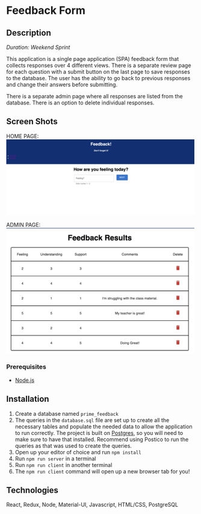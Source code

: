 # Feedback Form

## Description

_Duration: Weekend Sprint_

This application is a single page application (SPA) feedback form that collects responses over 4 different views. There is a separate review page for each question with a submit button on the last page to save responses to the database. The user has the ability to go back to previous responses and change their answers before submitting.

There is a separate admin page where all responses are listed from the database. There is an option to delete individual responses.

## Screen Shots
HOME PAGE:
<img src="public/images/home.jpg" width="500px"/>

ADMIN PAGE:
<img src="public/images/admin.jpg" width="500px"/>


### Prerequisites

- [Node.js](https://nodejs.org/en/)

## Installation

1. Create a database named `prime_feedback`
2. The queries in the `database.sql` file are set up to create all the necessary tables and populate the needed data to allow the application to run correctly. The project is built on [Postgres](https://www.postgresql.org/download/), so you will need to make sure to have that installed. Recommend using Postico to run the queries as that was used to create the queries. 
3. Open up your editor of choice and run `npm install`
4. Run `npm run server` in a terminal
5. Run `npm run client` in another terminal
6. The `npm run client` command will open up a new browser tab for you!

## Technologies
React, Redux, Node, Material-UI, Javascript, HTML/CSS, PostgreSQL
